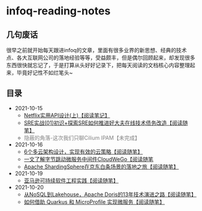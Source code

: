 
# infoq-reading-notes

## 几句废话

很早之前就开始每天跟进infoq的文章，里面有很多业界的新思想、经典的技术点、各大互联网公司的落地经验等等，受益颇丰，但是偶尔回顾起来，却发现很多东西很快就忘记了，于是打算从头好好记录下，把每天阅读的文档核心内容整理起来，毕竟好记性不如烂笔头~

## 目录

* 2021-10-15
  * [Netflix实用API设计(上)【阅读笔记】](./2021-10-15/Netflix实用API设计(上).md)
  * [SRE实战(01)初识+探索SRE如何推进好大夫在线技术债务改造【阅读随笔】](./2021-10-15/SRE实战(01)初识+探索SRE如何推进好大夫在线技术债务改造.md)
  * <font color=gray>隐蔽的角落-这次我们只聊Cilium IPAM【未完成】</font>
* 2021-10-16
  * [6个多云架构设计，实现有效的云策略【阅读随笔】](./2021-10-16/6个多云架构设计，实现有效的云策略.md)
  * [一文了解字节跳动微服务中间件CloudWeGo【阅读随笔](2021-10-16/一文了解字节跳动微服务中间件CloudWeGo.md)
  * [Apache ShardingSphere在京东白条场景的落地之旅【阅读随笔】](./2021-10-16/Apache%20ShardingSphere在京东白条场景的落地之旅.md)
* 2021-10-19
  * [亚马逊可持续软件工程实践【阅读随笔】](./2021-10-19/亚马逊可持续软件工程实践.md)
* 2021-10-20
  * [从NoSQL到Lakehouse，Apache Doris的13年技术演进之路【阅读随笔】](./2021-10-20/从NoSQL到Lakehouse，Apache%20Doris的13年技术演进之路.md)
  * [如何借助 Quarkus 和 MicroProfile 实现微服务【阅读随笔】](./2021-10-20/如何借助Quarkus和MicroProfile实现微服务.md)
